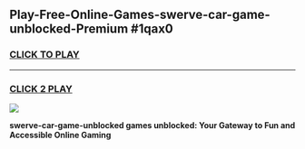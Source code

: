 
## Play-Free-Online-Games-swerve-car-game-unblocked-Premium #1qax0
<h3>
<a href="https://premium.freeplayer.one?title=swerve-car-game-unblocked&ref=8M">CLICK TO PLAY</a></h3>
<hr>

<h3>
<a href="https://premium.freeplayer.one?title=swerve-car-game-unblocked&ref=8M">CLICK 2 PLAY</a>
  
</h3>

<a href="https://premium.freeplayer.one?title=swerve-car-game-unblocked&ref=8M"><img src="https://clearcache.store/games.png"></a>


**swerve-car-game-unblocked games unblocked: Your Gateway to Fun and Accessible Online Gaming**

